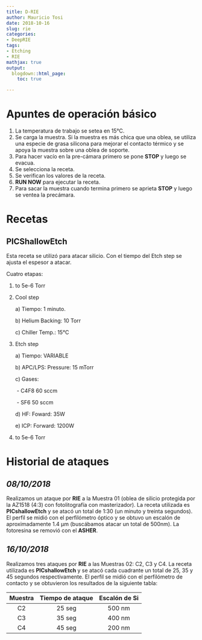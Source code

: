 ```yaml
---
title: D-RIE
author: Mauricio Tosi
date: 2018-10-16
slug: rie
categories:
- DeepRIE
tags:
- Etching
- RIE
mathjax: true
output:
  blogdown::html_page:
    toc: true

---
```

# Apuntes de operación básico

1. La temperatura de trabajo se setea en 15°C.
2. Se carga la muestra. Si la muestra es más chica que una oblea, se utiliza una especie de grasa silicona para mejorar el contacto térmico y se apoya la muestra sobre una oblea de soporte.
3. Para hacer vacío en la pre-cámara primero se pone **STOP** y luego se evacua.
4. Se selecciona la receta.
5. Se verifican los valores de la receta.
6. **RUN NOW** para ejecutar la receta.
7. Para sacar la muestra cuando termina primero se aprieta **STOP** y luego se ventea la precámara.

# Recetas

## PICShallowEtch

Esta receta se utilizó para atacar silicio. Con el tiempo del Etch step se ajusta el espesor a atacar.

Cuatro etapas:

1. to 5e-6 Torr
2. Cool step

   a) Tiempo: 1 minuto.

   b) Helium Backing: 10 Torr

   c) Chiller Temp.: 15°C
3. Etch step

   a) Tiempo: VARIABLE

   b) APC/LPS: Pressure: 15 mTorr

   c) Gases:

   ​		- C4F8 60 sccm

   ​		- SF6 50 sccm

   d) HF: Foward: 35W

   e) ICP: Forward: 1200W
4. to 5e-6 Torr

# Historial de ataques

## _08/10/2018_

Realizamos un ataque por **RIE** a la Muestra 01 (oblea de silicio protegida por la AZ1518 (4:3) con fotolitografía con masterizador). La receta utilizada es **PICshallowEtch** y se atacó un total de 1:30 (un minuto y treinta segundos). El perfil se midió con el perfilómetro óptico y se obtuvo un escalón de aproximadamente 1.4 µm (buscábamos atacar un total de 500nm). La fotoresina se removió con el **ASHER**.

## _16/10/2018_

Realizamos tres ataques por **RIE** a las Muestras 02: C2, C3 y C4. La receta utilizada es **PICshallowEtch** y se atacó cada cuadrante un total de 25, 35 y 45 segundos respectivamente. El perfil se midió con el perfilómetro de contacto y se obtuvieron los resultados de la siguiente tabla:

| Muestra | Tiempo de ataque | Escalón de Si |
| :---: | :---: | :---: |
| C2 | 25 seg | 500 nm |
| C3 | 35 seg | 400 nm |
| C4 | 45 seg | 200 nm |

​